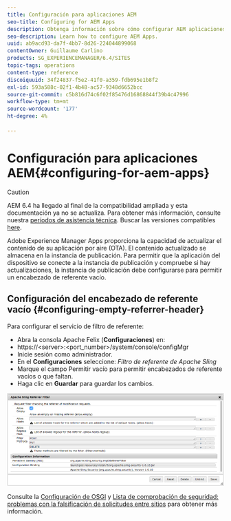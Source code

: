 ```yaml
---
title: Configuración para aplicaciones AEM
seo-title: Configuring for AEM Apps
description: Obtenga información sobre cómo configurar AEM aplicaciones.
seo-description: Learn how to configure AEM Apps.
uuid: ab9acd93-da7f-4bb7-8d26-224044899068
contentOwner: Guillaume Carlino
products: SG_EXPERIENCEMANAGER/6.4/SITES
topic-tags: operations
content-type: reference
discoiquuid: 34f24837-f5e2-41f0-a359-fdb695e1b8f2
exl-id: 593a588c-02f1-4b48-ac57-9348d6652bcc
source-git-commit: c5b816d74c6f02f85476d16868844f39b4c47996
workflow-type: tm+mt
source-wordcount: '177'
ht-degree: 4%

---
```


# Configuración para aplicaciones AEM{#configuring-for-aem-apps}

>[!CAUTION]
>
>AEM 6.4 ha llegado al final de la compatibilidad ampliada y esta documentación ya no se actualiza. Para obtener más información, consulte nuestra [períodos de asistencia técnica](https://helpx.adobe.com/es/support/programs/eol-matrix.html). Buscar las versiones compatibles [here](https://experienceleague.adobe.com/docs/).

Adobe Experience Manager Apps proporciona la capacidad de actualizar el contenido de su aplicación por aire (OTA). El contenido actualizado se almacena en la instancia de publicación. Para permitir que la aplicación del dispositivo se conecte a la instancia de publicación y compruebe si hay actualizaciones, la instancia de publicación debe configurarse para permitir un encabezado de referente vacío.

## Configuración del encabezado de referente vacío {#configuring-empty-referrer-header}

Para configurar el servicio de filtro de referente:

* Abra la consola Apache Felix (**Configuraciones**) en:
* https://&lt;server>:&lt;port_number>/system/console/configMgr
* Inicie sesión como administrador.
* En el **Configuraciones** seleccione: *Filtro de referente de Apache Sling*
* Marque el campo Permitir vacío para permitir encabezados de referente vacíos o que faltan.
* Haga clic en **Guardar** para guardar los cambios.

![chlimage_1-58](assets/chlimage_1-58.png)

Consulte la [Configuración de OSGI](/help/sites-deploying/osgi-configuration-settings.md) y [Lista de comprobación de seguridad: problemas con la falsificación de solicitudes entre sitios](/help/sites-administering/security-checklist.md#protect-against-cross-site-request-forgery) para obtener más información.

